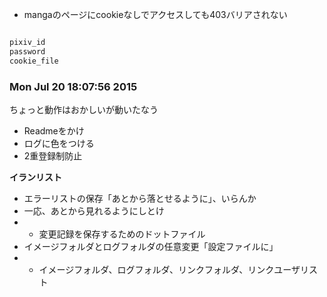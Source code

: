 


- mangaのページにcookieなしでアクセスしても403バリアされない

```php

pixiv_id
password
cookie_file
```
### Mon Jul 20 18:07:56 2015

ちょっと動作はおかしいが動いたなう

- Readmeをかけ
- ログに色をつける
- 2重登録制防止

__イランリスト__
- エラーリストの保存「あとから落とせるように」、いらんか
- 一応、あとから見れるようにしとけ
- -  変更記録を保存するためのドットファイル
- イメージフォルダとログフォルダの任意変更「設定ファイルに」
- - イメージフォルダ、ログフォルダ、リンクフォルダ、リンクユーザリスト
